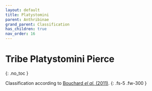 ```yaml
---
layout: default
title: Platystomini
parent: Anthribinae
grand_parent: Classification
has_children: true
nav_order: 16
---
```



# Tribe Platystomini Pierce
{: .no_toc }

Classification according to [Bouchard _el al._ (2011)](https://zookeys.pensoft.net/articles.php?id=4001).
{: .fs-5 .fw-300 }
